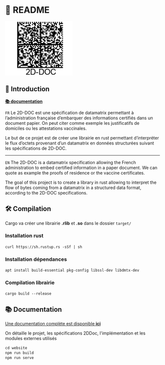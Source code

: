 # 📖 README

![02](/img/images/01-v2.png)

## 🚀 Introduction

[**📚 documentation**](https://invictos.github.io/lib2ddoc/)

`FR` Le 2D-DOC est une spécification de datamatrix permettant à l’administration française d’embarquer des informations certifiés dans un document papier.
On peut citer comme exemple les justificatifs de domiciles ou les attestations vaccinales.

Le but de ce projet est de créer une librairie en rust permettant d’interpréter le flux d’octets provenant d’un datamatrix en données structurées suivant les
spécifications de 2D-DOC.

---

`EN` The 2D-DOC is a datamatrix specification allowing the French administration to embed certified information in a paper document.
We can quote as example the proofs of residence or the vaccine certificates.

The goal of this project is to create a library in rust allowing to interpret the flow of bytes coming from a datamatrix in a structured data format, according to the 2D-DOC specifications.

## 🛠 Compilation

Cargo va créer une librairie **.rlib** et **.so** dans le dossier `target/`

### Installation rust
```curl https://sh.rustup.rs -sSf | sh```

### Installation dépendances

```apt install build-essential pkg-config libssl-dev libdmtx-dev```

### Compilation librairie
```cargo build --release```

## 📚 Documentation
[Une documentation complète est disponible **ici**](https://invictos.github.io/lib2ddoc/)

On détaille le projet, les spécifications 2DDoc, l'implémentation et les modules externes utilisés
```
cd website
npm run build
npm run serve
```